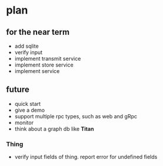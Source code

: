 # plan

## for the near term

* add sqlite
* verify input
* implement transmit service
* implement store service
* implement service

## future

* quick start
* give a demo
* support multiple rpc types, such as web and gRpc
* monitor
* think about a graph db like **Titan**

### Thing

* verify input fields of thing. report error for undefined fields





